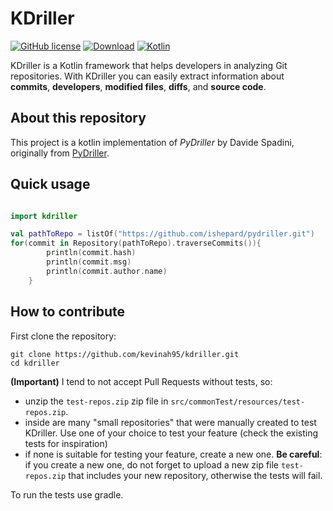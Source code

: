 # KDriller

[![GitHub license](https://img.shields.io/badge/license-Apache%20License%202.0-blue.svg?style=flat)](https://www.apache.org/licenses/LICENSE-2.0)
[![Download](https://img.shields.io/maven-central/v/io.github.kevinah95/kdriller/0.1.4-SNAPSHOT)](https://central.sonatype.com/artifact/io.github.kevinah95/kdriller/0.1.0) <!--- x-release-please-version -->
[![Kotlin](https://img.shields.io/badge/kotlin-1.9.0-blue.svg?logo=kotlin)](http://kotlinlang.org)

KDriller is a Kotlin framework that helps developers in analyzing Git repositories. With KDriller you can easily extract information about **commits**, **developers**, **modified files**, **diffs**, and **source code**. 

## About this repository

This project is a kotlin implementation of *PyDriller* by Davide Spadini, originally from
[PyDriller](https://github.com/ishepard/pydriller).

## Quick usage

```kotlin

import kdriller

val pathToRepo = listOf("https://github.com/ishepard/pydriller.git")
for(commit in Repository(pathToRepo).traverseCommits()){
        println(commit.hash)
        println(commit.msg)
        println(commit.author.name)
    }
```

## How to contribute
First clone the repository:
```
git clone https://github.com/kevinah95/kdriller.git
cd kdriller
```

**(Important)** I tend to not accept Pull Requests without tests, so:

- unzip the `test-repos.zip` zip file in `src/commonTest/resources/test-repos.zip`.
- inside are many "small repositories" that were manually created to test KDriller. Use one of your choice to test your feature (check the existing tests for inspiration)
- if none is suitable for testing your feature, create a new one. **Be careful**: if you create a new one, do not forget to upload a new zip file `test-repos.zip` that includes your new repository, otherwise the tests will fail.

To run the tests use gradle.